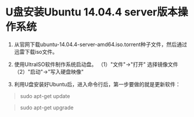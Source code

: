 # U盘安装Ubuntu 14.04.4 server版本操作系统

1. 从官网下载ubuntu-14.04.4-server-amd64.iso.torrent种子文件，然后通过迅雷下载iso文件。

2. 使用UltraISO软件制作系统启动盘。
    （1）"文件"->"打开" 选择镜像文件
    （2）"启动"->"写入硬盘映像"

3. 利用U盘安装好Ubuntu后，进入命令行后，第一步要做的就是更新软件：

>   sudo apt-get update

>   sudo apt-get upgrade
